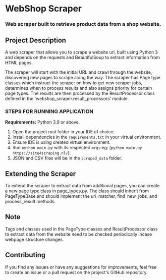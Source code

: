# WebShop Scraper

### Web scraper built to retrieve product data from a shop website.

## Project Description
A web scraper that allows you to scrape a website url, built using Python 3 and depends on the requests and BeautifulSoup to extract information from HTML pages.

The scraper will start with the initial URL and crawl through the website, discovering new pages to scrape along the way. The scraper has Page type classes which instruct the scraper on how to get new scraper jobs, determines when to process results and also assigns priority for certain page types. The results are then processed by the ResultProcessor class defined in the  'webshop_scraper.result_processors' module.

### STEPS FOR RUNNING APPLICATION

**Requirements:** Python 3.9 or above.

1. Open the project root folder in your IDE of choice.
2. Install dependencies in the `requirements.txt` in your virtual environment.
3. Ensure IDE is using created virtual environment.
4. Run `python main.py` with its respected `args` eg: (`python main.py https://site4scraping.nl/`). 
5. JSON and CSV files will be in the `scraped_data` folder.

## Extending the Scraper

To extend the scraper to extract data from additional pages, you can create a new page type class in page_types.py. 
The class should inherit from PageTypeBase and should implement the url_matcher, find_new_jobs, and process_result methods.
## Note
Tags and classes used in the PageType classes and ResultProcessor class to extract data from the website need to be checked periodically incase webpage structure changes.

## Contributing
If you find any issues or have any suggestions for improvements, feel free to create an issue or a pull request on the project's GitHub repository.
